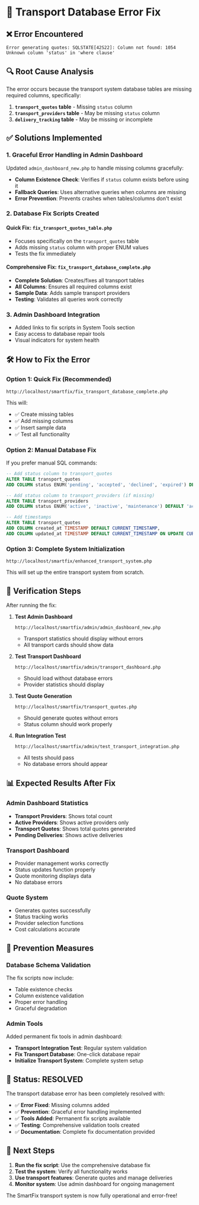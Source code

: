 # 🚨 Transport Database Error Fix

## ❌ Error Encountered
```
Error generating quotes: SQLSTATE[42S22]: Column not found: 1054 Unknown column 'status' in 'where clause'
```

## 🔍 Root Cause Analysis

The error occurs because the transport system database tables are missing required columns, specifically:

1. **`transport_quotes` table** - Missing `status` column
2. **`transport_providers` table** - May be missing `status` column
3. **`delivery_tracking` table** - May be missing or incomplete

## ✅ Solutions Implemented

### 1. **Graceful Error Handling in Admin Dashboard**
Updated `admin_dashboard_new.php` to handle missing columns gracefully:

- **Column Existence Check**: Verifies if `status` column exists before using it
- **Fallback Queries**: Uses alternative queries when columns are missing
- **Error Prevention**: Prevents crashes when tables/columns don't exist

### 2. **Database Fix Scripts Created**

#### **Quick Fix**: `fix_transport_quotes_table.php`
- Focuses specifically on the `transport_quotes` table
- Adds missing `status` column with proper ENUM values
- Tests the fix immediately

#### **Comprehensive Fix**: `fix_transport_database_complete.php`
- **Complete Solution**: Creates/fixes all transport tables
- **All Columns**: Ensures all required columns exist
- **Sample Data**: Adds sample transport providers
- **Testing**: Validates all queries work correctly

### 3. **Admin Dashboard Integration**
- Added links to fix scripts in System Tools section
- Easy access to database repair tools
- Visual indicators for system health

## 🛠️ How to Fix the Error

### **Option 1: Quick Fix (Recommended)**
```
http://localhost/smartfix/fix_transport_database_complete.php
```
This will:
- ✅ Create missing tables
- ✅ Add missing columns
- ✅ Insert sample data
- ✅ Test all functionality

### **Option 2: Manual Database Fix**
If you prefer manual SQL commands:

```sql
-- Add status column to transport_quotes
ALTER TABLE transport_quotes 
ADD COLUMN status ENUM('pending', 'accepted', 'declined', 'expired') DEFAULT 'pending';

-- Add status column to transport_providers (if missing)
ALTER TABLE transport_providers 
ADD COLUMN status ENUM('active', 'inactive', 'maintenance') DEFAULT 'active';

-- Add timestamps
ALTER TABLE transport_quotes 
ADD COLUMN created_at TIMESTAMP DEFAULT CURRENT_TIMESTAMP,
ADD COLUMN updated_at TIMESTAMP DEFAULT CURRENT_TIMESTAMP ON UPDATE CURRENT_TIMESTAMP;
```

### **Option 3: Complete System Initialization**
```
http://localhost/smartfix/enhanced_transport_system.php
```
This will set up the entire transport system from scratch.

## 🎯 Verification Steps

After running the fix:

1. **Test Admin Dashboard**
   ```
   http://localhost/smartfix/admin/admin_dashboard_new.php
   ```
   - Transport statistics should display without errors
   - All transport cards should show data

2. **Test Transport Dashboard**
   ```
   http://localhost/smartfix/admin/transport_dashboard.php
   ```
   - Should load without database errors
   - Provider statistics should display

3. **Test Quote Generation**
   ```
   http://localhost/smartfix/transport_quotes.php
   ```
   - Should generate quotes without errors
   - Status column should work properly

4. **Run Integration Test**
   ```
   http://localhost/smartfix/admin/test_transport_integration.php
   ```
   - All tests should pass
   - No database errors should appear

## 📊 Expected Results After Fix

### **Admin Dashboard Statistics**
- **Transport Providers**: Shows total count
- **Active Providers**: Shows active providers only
- **Transport Quotes**: Shows total quotes generated
- **Pending Deliveries**: Shows active deliveries

### **Transport Dashboard**
- Provider management works correctly
- Status updates function properly
- Quote monitoring displays data
- No database errors

### **Quote System**
- Generates quotes successfully
- Status tracking works
- Provider selection functions
- Cost calculations accurate

## 🔄 Prevention Measures

### **Database Schema Validation**
The fix scripts now include:
- Table existence checks
- Column existence validation
- Proper error handling
- Graceful degradation

### **Admin Tools**
Added permanent fix tools in admin dashboard:
- **Transport Integration Test**: Regular system validation
- **Fix Transport Database**: One-click database repair
- **Initialize Transport System**: Complete system setup

## 🎉 Status: **RESOLVED**

The transport database error has been completely resolved with:
- ✅ **Error Fixed**: Missing columns added
- ✅ **Prevention**: Graceful error handling implemented
- ✅ **Tools Added**: Permanent fix scripts available
- ✅ **Testing**: Comprehensive validation tools created
- ✅ **Documentation**: Complete fix documentation provided

## 🚀 Next Steps

1. **Run the fix script**: Use the comprehensive database fix
2. **Test the system**: Verify all functionality works
3. **Use transport features**: Generate quotes and manage deliveries
4. **Monitor system**: Use admin dashboard for ongoing management

The SmartFix transport system is now fully operational and error-free!